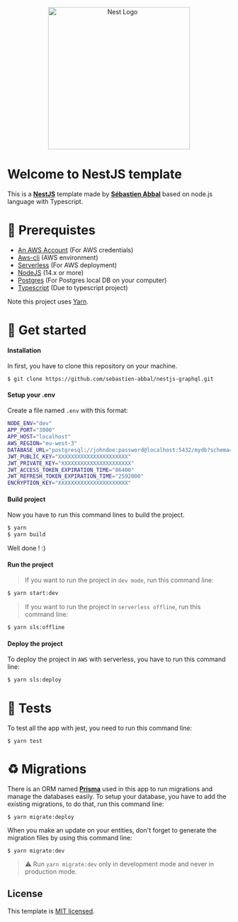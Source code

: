 <p align="center">
  <a href="http://nestjs.com/" target="blank"><img src="https://nestjs.com/img/logo_text.svg" width="320" alt="Nest Logo" /></a>
</p>

# Welcome to NestJS template

This is a **[NestJS](https://nestjs.com/)** template made by **[Sébastien Abbal](https://github.com/sebastien-abbal)** based on node.js language with Typescript.

# 👾 Prerequistes

- [An AWS Account](https://aws.amazon.com/) (For AWS credentials)
- [Aws-cli](https://docs.aws.amazon.com/fr_fr/cli/latest/userguide/install-cliv2.html) (AWS environment)
- [Serverless](https://www.serverless.com/) (For AWS deployment)
- [NodeJS](https://nodejs.org/) (14.x or more)
- [Postgres](https://www.postgresql.org/docs/) (For Postgres local DB on your computer)
- [Typescript](https://www.typescriptlang.org/) (Due to typescript project)

Note this project uses [Yarn](https://yarnpkg.com).

# 🚀 Get started

#### Installation

In first, you have to clone this repository on your machine.

```
$ git clone https://github.com/sebastien-abbal/nestjs-graphql.git
```

#### Setup your .env

Create a file named `.env` with this format:

```bash
NODE_ENV="dev"
APP_PORT="3000"
APP_HOST="localhost"
AWS_REGION="eu-west-3"
DATABASE_URL="postgresql://johndoe:password@localhost:5432/mydb?schema=public"
JWT_PUBLIC_KEY="XXXXXXXXXXXXXXXXXXXXXX"
JWT_PRIVATE_KEY="XXXXXXXXXXXXXXXXXXXXXX"
JWT_ACCESS_TOKEN_EXPIRATION_TIME="86400"
JWT_REFRESH_TOKEN_EXPIRATION_TIME="2592000"
ENCRYPTION_KEY="XXXXXXXXXXXXXXXXXXXXXX"
```

#### Build project

Now you have to run this command lines to build the project.

```bash
$ yarn
$ yarn build
```

Well done ! :)

#### Run the project

> If you want to run the project in `dev mode`, run this command line:

```bash
$ yarn start:dev
```

> If you want to run the project in `serverless offline`, run this command line:

```bash
$ yarn sls:offline
```

#### Deploy the project

To deploy the project in `AWS` with serverless, you have to run this command line:

```bash
$ yarn sls:deploy
```

# 🚦 Tests

To test all the app with jest, you need to run this command line:

```
$ yarn test
```

# ♻️ Migrations

There is an ORM named **[Prisma](https://www.prisma.io/)** used in this app to run migrations and manage the databases easily.
To setup your database, you have to add the existing migrations, to do that, run this command line:

```
$ yarn migrate:deploy
```

When you make an update on your entities, don't forget to generate the migration files by using this command line:

```
$ yarn migrate:dev
```

> ⚠️ Run `yarn migrate:dev` only in development mode and never in production mode.

## License

This template is [MIT licensed](LICENSE.md).
